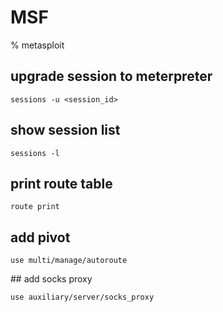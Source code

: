# MSF

% metasploit

## upgrade session to meterpreter
```
sessions -u <session_id>
```

## show session list
```
sessions -l
```

## print route table
```
route print
```

## add pivot
```
use multi/manage/autoroute
```

## add socks proxy
```
use auxiliary/server/socks_proxy
```
